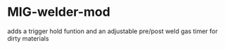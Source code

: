 # MIG-welder-mod
adds a trigger hold funtion and an adjustable pre/post weld gas timer for dirty materials
